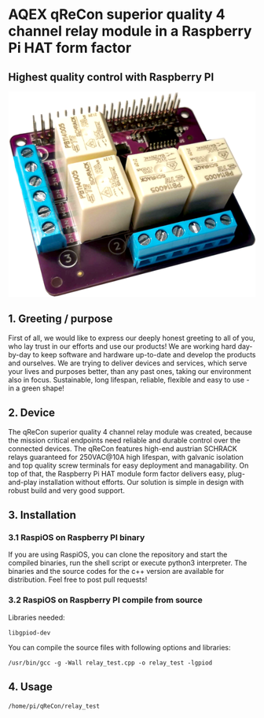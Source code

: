 # AQEX qReCon superior quality 4 channel relay module in a Raspberry Pi HAT form factor
## Highest quality control with Raspberry PI
![alt text](https://github.com/aqexhu/qReCon/blob/main/Pictures/qReCon_trans_small_v1.png?raw=true)

## 1. Greeting / purpose

First of all, we would like to express our deeply honest greeting to all of you, who lay trust in our efforts and use our products! We are working hard day-by-day to keep software and hardware up-to-date and develop the products and ourselves. We are trying to deliver devices and services, which serve your lives and purposes better, than any past ones, taking our environment also in focus. Sustainable, long lifespan, reliable, flexible and easy to use - in a green shape!

## 2. Device

The qReCon superior quality 4 channel relay module was created, because the mission critical endpoints need reliable and durable control over the connected devices. The qReCon features high-end austrian SCHRACK relays guaranteed for 250VAC@10A high lifespan, with galvanic isolation and top quality screw terminals for easy deployment and managability. On top of that, the Raspberry Pi HAT module form factor delivers easy, plug-and-play installation without efforts.
Our solution is simple in design with robust build and very good support.

## 3. Installation

### 3.1 RaspiOS on Raspberry PI binary

If you are using RaspiOS, you can clone the repository and start the compiled binaries, run the shell script or execute python3 interpreter. The binaries and the source codes for the c++ version are available for distribution. Feel free to post pull requests!

### 3.2 RaspiOS on Raspberry PI compile from source

Libraries needed:
```
libgpiod-dev
```

You can compile the source files with following options and libraries:
```
/usr/bin/gcc -g -Wall relay_test.cpp -o relay_test -lgpiod
```

## 4. Usage

```
/home/pi/qReCon/relay_test
```
